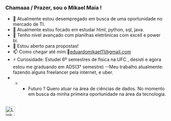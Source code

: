 ###  Chamaaa / Prazer, sou o Mikael Maia !

- 🔭 Atualmente estou desempregado em busca de uma oportunidade no mercado de TI.
- 🌱 Atualmente estou focado em estudar html, python, sql, java.
- 🤔 Tenho nível avançado com planilhas eletrônicas com excell e power bi.
- 💬 Estou aberto para propostas!
- 📫 Como chegar até mim:📨eduardomikael11@gmail.com
- ⚡ Curiosidade: Estudei 6º semestres de física na UFC , desisti e agora estou me graduando em ADS(3° semestre)
--Meu trabalho atualmente: fazendo alguns freelancer pela internet, e uber.
- - - Futuro ? Quero atuar na área  de ciências de dados. No momento em busca da minha primeira oportunidade na área da tecnologia.

##
<div>
 
  <a href="https://www.linkedin.com/in/mikael-maia-8583591a2/" target="_blank"><img src="https://static-exp1.licdn.com/sc/h/d310t2g24pvdy4pt1jkedo4yb" alt="LinkedIn" width="30" height="30"></a>





  
  
  
